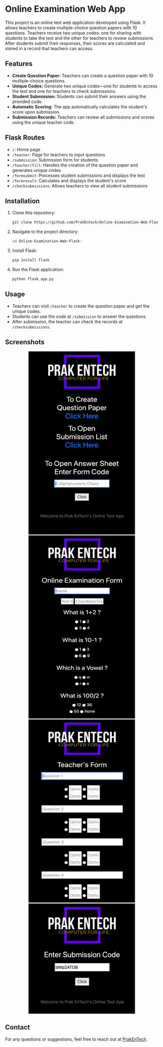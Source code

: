 # Online Examination Web App

This project is an online test web application developed using Flask. It allows teachers to create multiple-choice question papers with 10 questions. Teachers receive two unique codes: one for sharing with students to take the test and the other for teachers to review submissions. After students submit their responses, their scores are calculated and stored in a record that teachers can access.

## Features

- **Create Question Paper:** Teachers can create a question paper with 10 multiple-choice questions.
- **Unique Codes:** Generate two unique codes—one for students to access the test and one for teachers to check submissions.
- **Student Submission:** Students can submit their answers using the provided code.
- **Automatic Scoring:** The app automatically calculates the student's score upon submission.
- **Submission Records:** Teachers can review all submissions and scores using the unique teacher code.

## Flask Routes

- `/`: Home page
- `/teacher`: Page for teachers to input questions
- `/submission`: Submission form for students
- `/teacher/fill`: Handles the creation of the question paper and generates unique codes
- `/formsubmit`: Processes student submissions and displays the test
- `/formresult`: Calculates and displays the student's score
- `/checksubmissions`: Allows teachers to view all student submissions

## Installation

1. Clone this repository:
   ```bash
   git clone https://github.com/PrakEntech/Online-Examination-Web-Flask-.git
   ```
2. Navigate to the project directory:
   ```bash
   cd Online-Examination-Web-Flask-
   ```
3. Install Flask:
   ```bash
   pip install flask
   ```
4. Run the Flask application:
   ```bash
   python flask_app.py
   ```

## Usage

- Teachers can visit `/teacher` to create the question paper and get the unique codes.
- Students can use the code at `/submission` to answer the questions.
- After submission, the teacher can check the records at `/checksubmissions`.

## Screenshots
<p align="center">
<img src="assets/home.png" alt="Online Examination Screenshot" width="350" height="600"/>
<img src="assets/solve.png" alt="Online Examination Screenshot" width="350" height="600"/>
<img src="assets/create.png" alt="Online Examination Screenshot" width="350" height="600"/>
<img src="assets/submission.png" alt="Online Examination Screenshot" width="350"/>   
</p>

## Contact

For any questions or suggestions, feel free to reach out at [PrakEnTech](mailto:prakhartech983@gmail.com).
